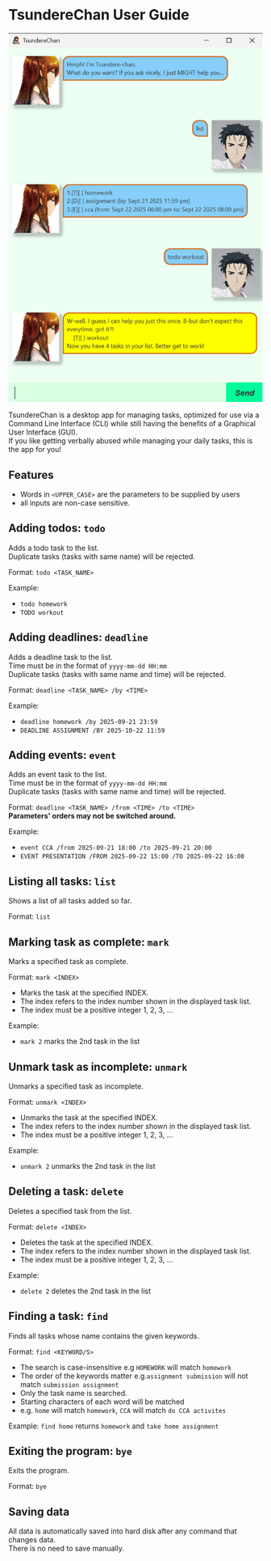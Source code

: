 # TsundereChan User Guide

![Product Screenshot](docs/Ui.png.png)

TsundereChan is a desktop app for managing tasks, optimized for use via a Command Line Interface (CLI) while still having the benefits of a Graphical User Interface (GUI).  
If you like getting verbally abused while managing your daily tasks, this is the app for you!


## Features
- Words in `<UPPER_CASE>` are the parameters to be supplied by users
- all inputs are non-case sensitive.

## Adding todos: `todo`

Adds a todo task to the list.  
Duplicate tasks (tasks with same name) will be rejected.


Format: `todo <TASK_NAME>`

Example: 
- `todo homework`
- `TODO workout`

## Adding deadlines: `deadline`

Adds a deadline task to the list.  
Time must be in the format of `yyyy-mm-dd HH:mm`  
Duplicate tasks (tasks with same name and time) will be rejected.

Format: `deadline <TASK_NAME> /by <TIME>`

Example:
- `deadline homework /by 2025-09-21 23:59`
- `DEADLINE ASSIGNMENT /BY 2025-10-22 11:59`


## Adding events: `event`

Adds an event task to the list.   
Time must be in the format of `yyyy-mm-dd HH:mm`  
Duplicate tasks (tasks with same name and time) will be rejected.

Format: `deadline <TASK_NAME> /from <TIME> /to <TIME>`  
**Parameters' orders may not be switched around.**

Example:
- `event CCA /from 2025-09-21 18:00 /to 2025-09-21 20:00`
- `EVENT PRESENTATION /FROM 2025-09-22 15:00 /TO 2025-09-22 16:00`

## Listing all tasks: `list`

Shows a list of all tasks added so far.

Format: `list`

## Marking task as complete: `mark`

Marks a specified task as complete.

Format: `mark <INDEX>`
- Marks the task at the specified INDEX.
- The index refers to the index number shown in the displayed task list.
- The index must be a positive integer 1, 2, 3, …​

Example:
- `mark 2` marks the 2nd task in the list

## Unmark task as incomplete: `unmark`

Unmarks a specified task as incomplete.

Format: `unmark <INDEX>`
- Unmarks the task at the specified INDEX.
- The index refers to the index number shown in the displayed task list.
- The index must be a positive integer 1, 2, 3, …​

Example:
- `unmark 2` unmarks the 2nd task in the list

## Deleting a task: `delete`

Deletes a specified task from the list.

Format: `delete <INDEX>`
- Deletes the task at the specified INDEX.
- The index refers to the index number shown in the displayed task list.
- The index must be a positive integer 1, 2, 3, …​

Example:
- `delete 2` deletes the 2nd task in the list

## Finding a task: `find`

Finds all tasks whose name contains the given keywords.

Format: `find <KEYWORD/S>`

- The search is case-insensitive e.g `HOMEWORK` will match `homework`
- The order of the keywords matter e.g.`assignment submission` will not match `submission assignment`
- Only the task name is searched.
- Starting characters of each word will be matched 
- e.g. `home` will match `homework`, `CCA` will match `do CCA activites`

Example: `find home` returns `homework` and `take home assignment`


## Exiting the program: `bye`

Exits the program.

Format: `bye`

## Saving data
All data is automatically saved into hard disk after any command that changes data.  
There is no need to save manually.
